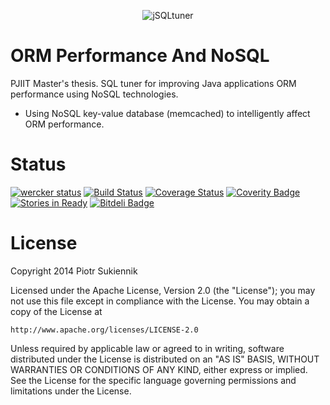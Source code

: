 <p align="center">
  <img src="https://raw.githubusercontent.com/piotrsukiennik/jSQLtuner/master/resources/jsqltuner.png" alt="jSQLtuner"/>
</p>

ORM Performance And NoSQL
=========

PJIIT Master's thesis. SQL tuner for  improving Java applications ORM performance using NoSQL technologies.
- Using NoSQL key-value database (memcached) to intelligently affect ORM performance.

Status
=========
[![wercker status](https://app.wercker.com/status/a5b872897a79198434e079c4824dd06c/s/ "wercker status")](https://app.wercker.com/project/bykey/a5b872897a79198434e079c4824dd06c)
[![Build Status](https://travis-ci.org/piotrsukiennik/jSQLtuner.png?branch=master)](https://travis-ci.org/piotrsukiennik/jSQLtuner)
[![Coverage Status](https://coveralls.io/repos/piotrsukiennik/jSQLtuner/badge.png?branch=master)](https://coveralls.io/r/piotrsukiennik/jSQLtuner?branch=master)
[![Coverity Badge](https://scan.coverity.com/projects/1608/badge.svg)](https://scan.coverity.com/projects/1608 "Coverity Badge")
[![Stories in Ready](https://badge.waffle.io/piotrsukiennik/jsqltuner.png?label=ready&title=Ready)](https://waffle.io/piotrsukiennik/jsqltuner)
[![Bitdeli Badge](https://d2weczhvl823v0.cloudfront.net/piotrsukiennik/jsqltuner/trend.png)](https://bitdeli.com/free "Bitdeli Badge")

License
=========

Copyright 2014 Piotr Sukiennik

Licensed under the Apache License, Version 2.0 (the "License");
you may not use this file except in compliance with the License.
You may obtain a copy of the License at

    http://www.apache.org/licenses/LICENSE-2.0

Unless required by applicable law or agreed to in writing, software
distributed under the License is distributed on an "AS IS" BASIS,
WITHOUT WARRANTIES OR CONDITIONS OF ANY KIND, either express or implied.
See the License for the specific language governing permissions and
limitations under the License.
